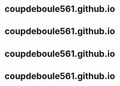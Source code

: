 # coupdeboule561.github.io
# coupdeboule561.github.io
# coupdeboule561.github.io
# coupdeboule561.github.io
